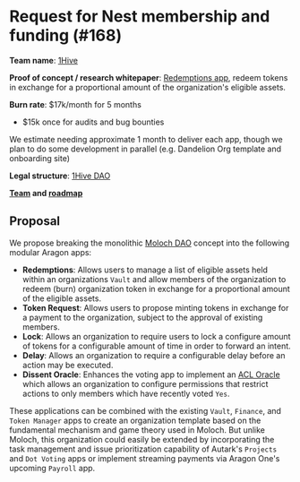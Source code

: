 # Request for Nest membership and funding (#168)

**Team name**: [1Hive](https://1hive.org)

**Proof of concept / research whitepaper**: [Redemptions app](https://github.com/1Hive/redemptions-app), redeem tokens in exchange for a proportional amount of the organization's eligible assets.

**Burn rate**: \$17k/month for 5 months

- \$15k once for audits and bug bounties

We estimate needing approximate 1 month to deliver each app, though we plan to do some development in parallel (e.g. Dandelion Org template and onboarding site)

**Legal structure**: [1Hive DAO](https://mainnet.aragon.org/#/1hive/0xbc5231084d86d26a09a2c63100431da7b63d6a5f)

**[Team](https://github.com/1Hive/nest/blob/master/grants/1Hive/team.md) and [roadmap](https://github.com/1Hive/nest/blob/master/grants/1Hive/roadmap.md)**

## Proposal

We propose breaking the monolithic [Moloch DAO](https://molochdao.com) concept into the following modular Aragon apps:

- **Redemptions**: Allows users to manage a list of eligible assets held within an organizations `Vault` and allow members of the organization to redeem (burn) organization token in exchange for a proportional amount of the eligible assets.
- **Token Request**: Allows users to propose minting tokens in exchange for a payment to the organization, subject to the approval of existing members.
- **Lock**: Allows an organization to require users to lock a configure amount of tokens for a configurable amount of time in order to forward an intent.
- **Delay**: Allows an organization to require a configurable delay before an action may be executed.
- **Dissent Oracle**: Enhances the voting app to implement an [ACL Oracle](https://hack.aragon.org/docs/acl_IACLOracle) which allows an organization to configure permissions that restrict actions to only members which have recently voted `Yes`.

These applications can be combined with the existing `Vault`, `Finance`, and `Token Manager` apps to create an organization template based on the fundamental mechanism and game theory used in Moloch. But unlike Moloch, this organization could easily be extended by incorporating the task management and issue prioritization capability of Autark's `Projects` and `Dot Voting` apps or implement streaming payments via Aragon One's upcoming `Payroll` app.
